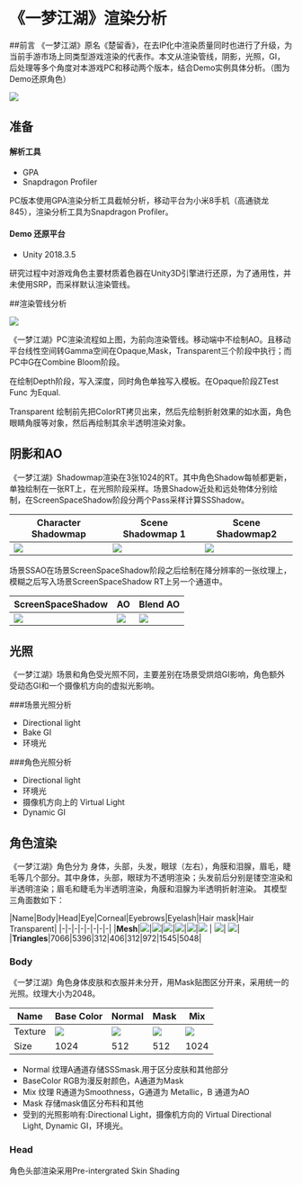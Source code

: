 # 《一梦江湖》渲染分析
##前言
《一梦江湖》原名《楚留香》，在去IP化中渲染质量同时也进行了升级，为当前手游市场上同类型游戏渲染的代表作。本文从渲染管线，阴影，光照，GI，后处理等多个角度对本游戏PC和移动两个版本，结合Demo实例具体分析。（图为Demo还原角色）

![](images/image.jpg)

## 准备
#### 解析工具
* GPA
* Snapdragon Profiler

PC版本使用GPA渲染分析工具截帧分析，移动平台为小米8手机（高通骁龙845），渲染分析工具为Snapdragon Profiler。

#### Demo 还原平台
* Unity 2018.3.5 

研究过程中对游戏角色主要材质着色器在Unity3D引擎进行还原，为了通用性，并未使用SRP，而采样默认渲染管线。

##渲染管线分析

![](images/renderPath.jpg)

《一梦江湖》PC渲染流程如上图，为前向渲染管线。移动端中不绘制AO。且移动平台线性空间转Gamma空间在Opaque,Mask，Transparent三个阶段中执行；而PC中G在Combine Bloom阶段。

在绘制Depth阶段，写入深度，同时角色单独写入模板。在Opaque阶段ZTest Func 为Equal.

Transparent 绘制前先把ColorRT拷贝出来，然后先绘制折射效果的如水面，角色眼睛角膜等对象，然后再绘制其余半透明渲染对象。

## 阴影和AO


《一梦江湖》Shadowmap渲染在3张1024的RT。其中角色Shadow每帧都更新，单独绘制在一张RT上，在光照阶段采样。场景Shadow近处和远处物体分别绘制，在ScreenSpaceShadow阶段分两个Pass采样计算SSShadow。

|Character Shadowmap|Scene Shadowmap 1| Scene Shadowmap2 |
|-|-|-|
|![](images/shadow.jpg)|![](images/sceneshadow1.jpg)|![](images/sceneshadow2.jpg)|

场景SSAO在场景ScreenSpaceShadow阶段之后绘制在降分辨率的一张纹理上，模糊之后写入场景ScreenSpaceShadow RT上另一个通道中。

|ScreenSpaceShadow| AO |Blend AO|
|-|-|-|
|![](images/BeforeAO.jpg)|![](images/BloomAO.jpg)|![](images/AfterAo.jpg)|


## 光照
《一梦江湖》场景和角色受光照不同，主要差别在场景受烘焙GI影响，角色额外受动态GI和一个摄像机方向的虚拟光影响。

###场景光照分析

 * Directional light
 * Bake GI
 * 环境光

###角色光照分析

 * Directional light
 * 环境光
 * 摄像机方向上的 Virtual Light
 * Dynamic GI



## 角色渲染

《一梦江湖》角色分为 身体，头部，头发，眼球（左右），角膜和泪腺，眉毛，睫毛等几个部分。其中身体，头部，眼球为不透明渲染；头发前后分别是镂空渲染和半透明渲染；眉毛和睫毛为半透明渲染，角膜和泪腺为半透明折射渲染。
其模型三角面数如下：

|Name|Body|Head|Eye|Corneal|Eyebrows|Eyelash|Hair mask|Hair Transparent|
|-|-|-|-|-|-|-|-|
|**Mesh**|![](images/body.jpg)|![](images/head.jpg)|![](images/eye.jpg)|![](images/corneal.jpg)|![](images/eyebrows.jpg)|![](images/eyelash.jpg) | ![](images/hair_mask.jpg)| ![](images/hair_trans.jpg)|
|**Triangles**|7066|5396|312|406|312|972|1545|5048|

### Body

《一梦江湖》角色身体皮肤和衣服并未分开，用Mask贴图区分开来，采用统一的光照。纹理大小为2048。

|Name|Base Color|Normal|Mask|Mix|
|-|-|-|-|-|
|Texture|![](images/body_color.jpg)|![](images/body_normal.jpg)|![](images/body_mask.jpg)|![](images/body_mix.jpg)|
|Size|1024|512|512|1024|

* Normal 纹理A通道存储SSSmask.用于区分皮肤和其他部分
* BaseColor RGB为漫反射颜色，A通道为Mask
* Mix 纹理 R通道为Smoothness，G通道为 Metallic，B 通道为AO
* Mask 存储mask值区分布料和其他
* 受到的光照影响有:Directional Light，摄像机方向的 Virtual Directional Light, Dynamic GI，环境光。

### Head

角色头部渲染采用Pre-intergrated Skin Shading








